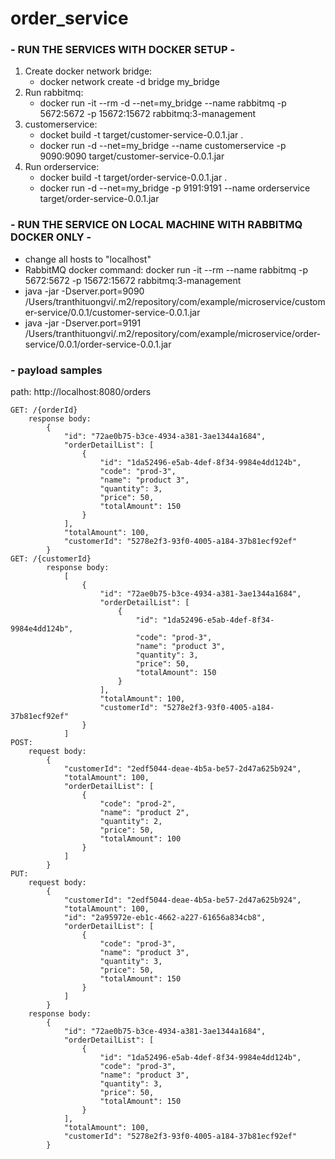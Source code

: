 # order_service #
### - RUN THE SERVICES WITH DOCKER SETUP - 
1. Create docker network bridge:
    - docker network create -d bridge my_bridge
2. Run rabbitmq:
    - docker run -it --rm -d --net=my_bridge --name rabbitmq -p 5672:5672 -p 15672:15672 rabbitmq:3-management
3. customerservice:
    - docket build -t target/customer-service-0.0.1.jar .
    - docker run -d --net=my_bridge --name customerservice -p 9090:9090 target/customer-service-0.0.1.jar
4. Run orderservice:
    - docker build -t target/order-service-0.0.1.jar .
    - docker run -d --net=my_bridge -p 9191:9191 --name orderservice target/order-service-0.0.1.jar
 
### - RUN THE SERVICE ON LOCAL MACHINE WITH RABBITMQ DOCKER ONLY -  
- change all hosts to "localhost"
- RabbitMQ docker command: docker run -it --rm --name rabbitmq -p 5672:5672 -p 15672:15672 rabbitmq:3-management
- java -jar -Dserver.port=9090 /Users/tranthituongvi/.m2/repository/com/example/microservice/customer-service/0.0.1/customer-service-0.0.1.jar
- java -jar -Dserver.port=9191 /Users/tranthituongvi/.m2/repository/com/example/microservice/order-service/0.0.1/order-service-0.0.1.jar

### - payload samples
path: http://localhost:8080/orders

    GET: /{orderId}
        response body:
            {
                "id": "72ae0b75-b3ce-4934-a381-3ae1344a1684",
                "orderDetailList": [
                    {
                        "id": "1da52496-e5ab-4def-8f34-9984e4dd124b",
                        "code": "prod-3",
                        "name": "product 3",
                        "quantity": 3,
                        "price": 50,
                        "totalAmount": 150
                    }
                ],
                "totalAmount": 100,
                "customerId": "5278e2f3-93f0-4005-a184-37b81ecf92ef"
            }
    GET: /{customerId}
            response body:
                [
                    {
                        "id": "72ae0b75-b3ce-4934-a381-3ae1344a1684",
                        "orderDetailList": [
                            {
                                "id": "1da52496-e5ab-4def-8f34-9984e4dd124b",
                                "code": "prod-3",
                                "name": "product 3",
                                "quantity": 3,
                                "price": 50,
                                "totalAmount": 150
                            }
                        ],
                        "totalAmount": 100,
                        "customerId": "5278e2f3-93f0-4005-a184-37b81ecf92ef"
                    }
                ]  
    POST: 
        request body: 
            {
                "customerId": "2edf5044-deae-4b5a-be57-2d47a625b924",
                "totalAmount": 100,
                "orderDetailList": [
                    {
                        "code": "prod-2",
                        "name": "product 2",
                        "quantity": 2,
                        "price": 50,
                        "totalAmount": 100
                    }
                ]
            }
    PUT: 
        request body:
            {
                "customerId": "2edf5044-deae-4b5a-be57-2d47a625b924",
                "totalAmount": 100,
                "id": "2a95972e-eb1c-4662-a227-61656a834cb8",
                "orderDetailList": [
                    {
                        "code": "prod-3",
                        "name": "product 3",
                        "quantity": 3,
                        "price": 50,
                        "totalAmount": 150
                    }
                ]
            }
        response body:
            {
                "id": "72ae0b75-b3ce-4934-a381-3ae1344a1684",
                "orderDetailList": [
                    {
                        "id": "1da52496-e5ab-4def-8f34-9984e4dd124b",
                        "code": "prod-3",
                        "name": "product 3",
                        "quantity": 3,
                        "price": 50,
                        "totalAmount": 150
                    }
                ],
                "totalAmount": 100,
                "customerId": "5278e2f3-93f0-4005-a184-37b81ecf92ef"
            }